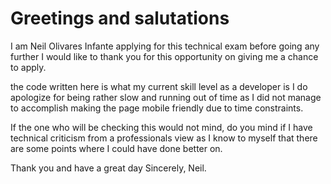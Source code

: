 # Greetings and salutations
I am Neil Olivares Infante applying for this technical exam
before going any further I would like to thank you for this opportunity
on giving me a chance to apply.

the code written here is what my current skill level as a developer is
I do apologize for being rather slow and running out of time as I did not
manage to accomplish making the page mobile friendly due to time constraints.

If the one who will be checking this would not mind, do you mind
if I have technical criticism from a professionals view as I
know to myself that there are some points where I could have done
better on.

Thank you and have a great day
Sincerely, Neil.



